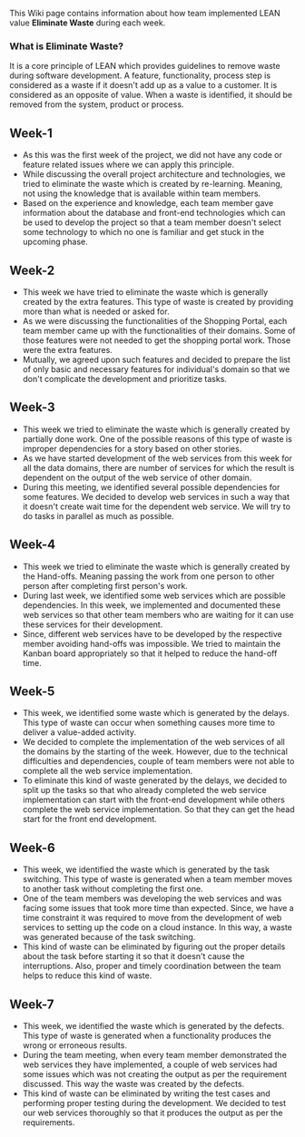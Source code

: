 This Wiki page contains information about how team implemented LEAN value **Eliminate Waste** during each week.

### What is Eliminate Waste?
It is a core principle of LEAN which provides guidelines to remove waste during software development. A feature, functionality, process step is considered as a waste if it doesn't add up as a value to a customer. It is considered as an opposite of value. When a waste is identified, it should be removed from the system, product or process.

## Week-1
* As this was the first week of the project, we did not have any code or feature related issues where we can apply this principle.
* While discussing the overall project architecture and technologies, we tried to eliminate the waste which is created by re-learning. Meaning, not using the knowledge that is available within team members.
* Based on the experience and knowledge, each team member gave information about the database and front-end technologies which can be used to develop the project so that a team member doesn't select some technology to which no one is familiar and get stuck in the upcoming phase.

## Week-2
* This week we have tried to eliminate the waste which is generally created by the extra features. This type of waste is created by providing more than what is needed or asked for.
* As we were discussing the functionalities of the Shopping Portal, each team member came up with the functionalities of their domains. Some of those features were not needed to get the shopping portal work. Those were the extra features.
* Mutually, we agreed upon such features and decided to prepare the list of only basic and necessary features for individual's domain so that we don't complicate the development and prioritize tasks.

## Week-3
* This week we tried to eliminate the waste which is generally created by partially done work. One of the possible reasons of this type of waste is improper dependencies for a story based on other stories.
* As we have started development of the web services from this week for all the data domains, there are number of services for which the result is dependent on the output of the web service of other domain.
* During this meeting, we identified several possible dependencies for some features. We decided to develop web services in such a way that it doesn't create wait time for the dependent web service. We will try to do tasks in parallel as much as possible.

## Week-4
* This week we tried to eliminate the waste which is generally created by the Hand-offs. Meaning passing the work from one person to other person after completing first person's work.
* During last week, we identified some web services which are possible dependencies. In this week, we implemented and documented these web services so that other team members who are waiting for it can use these services for their development.
* Since, different web services have to be developed by the respective member avoiding hand-offs was impossible. We tried to maintain the Kanban board appropriately so that it helped to reduce the hand-off time. 

## Week-5
* This week, we identified some waste which is generated by the delays. This type of waste can occur when something causes more time to deliver a value-added activity.
* We decided to complete the implementation of the web services of all the domains by the starting of the week. However, due to the technical difficulties and dependencies, couple of team members were not able to complete all the web service implementation.
* To eliminate this kind of waste generated by the delays, we decided to split up the tasks so that who already completed the web service implementation can start with the front-end development while others complete the web service implementation. So that they can get the head start for the front end development.

## Week-6
* This week, we identified the waste which is generated by the task switching. This type of waste is generated when a team member moves to another task without completing the first one. 
* One of the team members was developing the web services and was facing some issues that took more time than expected. Since, we have a time constraint it was required to move from the development of web services to setting up the code on a cloud instance. In this way, a waste was generated because of the task switching.
* This kind of waste can be eliminated by figuring out the proper details about the task before starting it so that it doesn't cause the interruptions. Also, proper and timely coordination between the team helps to reduce this kind of waste.

## Week-7
* This week, we identified the waste which is generated by the defects. This type of waste is generated when a functionality produces the wrong or erroneous results. 
* During the team meeting, when every team member demonstrated the web services they have implemented, a couple of web services had some issues which was not creating the output as per the requirement discussed. This way the waste was created by the defects.
* This kind of waste can be eliminated by writing the test cases and performing proper testing during the development. We decided to test our web services thoroughly so that it produces the output as per the requirements.


 
